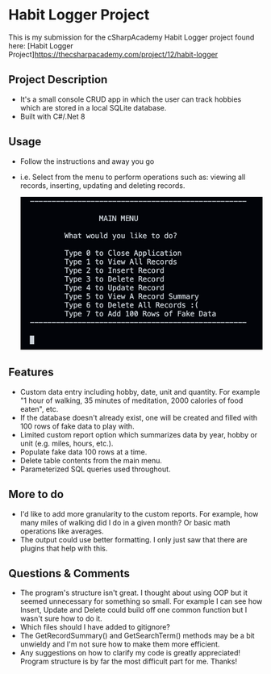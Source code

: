
# Habit Logger Project

This is my submission for the cSharpAcademy Habit Logger project found here: [Habit Logger Project]https://thecsharpacademy.com/project/12/habit-logger

## Project Description
  - It's a small console CRUD app in which the user can track hobbies which are stored in a local SQLite database.
  - Built with C#/.Net 8


## Usage
  - Follow the instructions and away you go
  - i.e. Select from the menu to perform operations such as: viewing all records, inserting, updating and deleting records.

    <!-- ![Game Menu](./images/gamemenu.png) -->
    <img src="./images/gamemenu.png" alt="Game Menu" width="500"/>



## Features
   - Custom data entry including hobby, date, unit and quantity. For example "1 hour of walking, 35 minutes of meditation, 2000 calories of food eaten", etc.
   - If the database doesn't already exist, one will be created and filled with 100 rows of fake data to play with.
   - Limited custom report option which summarizes data by year, hobby or unit (e.g. miles, hours, etc.). 
   - Populate fake data 100 rows at a time.
   - Delete table contents from the main menu.
   - Parameterized SQL queries used throughout.


## More to do
  - I'd like to add more granularity to the custom reports. For example, how many miles of walking did I do in a given month? Or basic math operations like averages.
  - The output could use better formatting. I only just saw that there are plugins that help with this. 


## Questions & Comments
  - The program's structure isn't great. I thought about using OOP but it seemed unnecessary for something so small. For example I can see how Insert, Update and Delete could build off one common function but I wasn't sure how to do it.
  - Which files should I have added to gitignore?
  - The GetRecordSummary() and GetSearchTerm() methods may be a bit unwieldy and I'm not sure how to make them more efficient.
  - Any suggestions on how to clarify my code is greatly appreciated! Program structure is by far the most difficult part for me. Thanks!